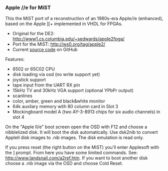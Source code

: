 ### Apple //e for MiST

This the MiST port of a reconstruction of an 1980s-era Apple//e (enhanced),
based on the Apple ][+ implemented in VHDL for FPGAs.
* Original for the DE2: http://www1.cs.columbia.edu/~sedwards/apple2fpga/
* Port for the MiST: http://ws0.org/tag/apple2/
* Current [source code](https://github.com/gyurco/apple2efpga) on GitHub

Features:
- 6502 or 65C02 CPU
- disk loading via osd (no write support yet)
- joystick support
- tape input from the UART RX pin
- 15kHz TV and 30kHz VGA support (optional YPbPr output)
- scanlines
- color, amber, green and black&white monitor
- 64k auxilary memory with 80 column card in Slot 3
- Mockingboard model A (two AY-3-8913 chips for six audio channels) in slot 4

On the "Apple II/e" boot screen open the OSD with F12 and choose a nibblelized disk. It will boot
the disk automatically. Use dsk2nib to convert AppleII disk images to .nib images. 
The disk emulation is read only.

If you press reset (the right button on the MiST) you'll enter Applesoft with the ] prompt.
From here you have some limited commands. See: http://www.landsnail.com/a2ref.htm.
If you want to boot another disk choose a .nib image via the OSD and choose Cold Reset.

